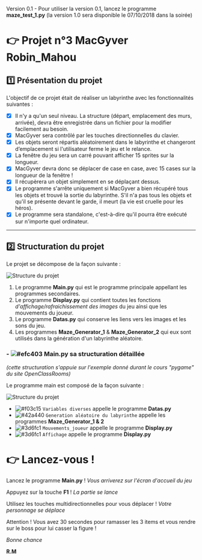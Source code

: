 Version 0.1 - Pour utiliser la version 0.1, lancez le programme **maze_test_1.py**
(la version 1.0 sera disponible le 07/10/2018 dans la soirée) 

# 👉  Projet n°3 MacGyver Robin_Mahou

## :one: Présentation du projet

L'objectif de ce projet était de réaliser un labyrinthe avec les fonctionnalités suivantes :

- [x] Il n'y a qu'un seul niveau. La structure (départ, emplacement des murs, arrivée), devra être enregistrée dans un fichier pour la modifier facilement au besoin.
- [x] MacGyver sera contrôlé par les touches directionnelles du clavier.
- [x] Les objets seront répartis aléatoirement dans le labyrinthe et changeront d’emplacement si l'utilisateur ferme le jeu et le relance.
- [x] La fenêtre du jeu sera un carré pouvant afficher 15 sprites sur la longueur.
- [x] MacGyver devra donc se déplacer de case en case, avec 15 cases sur la longueur de la fenêtre !
- [x] Il récupèrera un objet simplement en se déplaçant dessus.
- [x] Le programme s'arrête uniquement si MacGyver a bien récupéré tous les objets et trouvé la sortie du labyrinthe. S'il n'a pas tous les objets et qu'il se présente devant le garde, il meurt (la vie est cruelle pour les héros).
- [x] Le programme sera standalone, c'est-à-dire qu'il pourra être exécuté sur n'importe quel ordinateur.

__________________________________


## :two: Structuration du projet

Le projet se décompose de la façon suivante :

![Structure du projet](http://image.noelshack.com/fichiers/2018/45/3/1541582209-projet3ocr.png)

1. Le programme **Main.py** qui est le programme principale appellant les programmes secondaires. 
2. Le programme **Display.py** qui contient toutes les fonctions *d'affichage/rafraichissement des images* du jeu ainsi que les mouvements du joueur.
3. Le programme **Datas.py** qui conserve les liens vers les images et les sons du jeu.
4. Les programmes **Maze_Generator_1** & **Maze_Generator_2** qui eux sont utilisés dans la génération d'un labyrinthe aléatoire.

### - ![#efc403](https://placehold.it/15/efc403/000000?text=+) Main.py sa structuration détaillée
*(cette structuration s'appuie sur l'exemple donné durant le cours "pygame" du site OpenClassRooms)*

Le programme main est composé de la façon suivante : 

![Structure du projet](http://image.noelshack.com/fichiers/2018/45/3/1541584075-projet3ocr2.png)

- ![#f03c15](https://placehold.it/15/f03c15/000000?text=+) `Variables diverses` appelle le programme **Datas.py**
- ![#42a440](https://placehold.it/15/42a440/000000?text=+) `Generation aléatoire du labyrinthe` appelle les programmes **Maze_Generator_1 & 2**
- ![#3d6fc1](https://placehold.it/15/3d6fc1/000000?text=+) `Mouvements_joueur` appelle le programme **Display.py**
- ![#3d6fc1](https://placehold.it/15/3d6fc1/000000?text=+) `Affichage` appelle le programme **Display.py**


            
# 👉 Lancez-vous !

Lancez le programme **Main.py** !
*Vous arriverez sur l'écran d'accueil du jeu*

Appuyez sur la touche **F1** !
*La partie se lance*

Utilisez les touches multidirectionnelles pour vous déplacer !
*Votre personnage se déplace*

Attention ! Vous avez 30 secondes pour ramasser les 3 items et vous rendre sur le boss pour lui casser la figure !

*Bonne chance*

**R.M**


